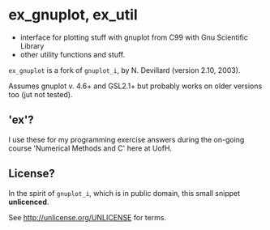 # ex_gnuplot, ex_util

 * interface for plotting stuff with gnuplot from C99 with Gnu Scientific Library
 * other utility functions and stuff.

`ex_gnuplot` is a fork of `gnuplot_i`, by N. Devillard (version 2.10, 2003).

Assumes gnuplot v. 4.6+ and GSL2.1+ but probably works on older versions  too (jut not tested).

## 'ex'?

I use these for my programming exercise answers during the on-going course 'Numerical Methods and C' here at UofH.

## License?

In the spirit of `gnuplot_i`, which is in public domain,
this small snippet **unlicenced**.

See http://unlicense.org/UNLICENSE for terms.
